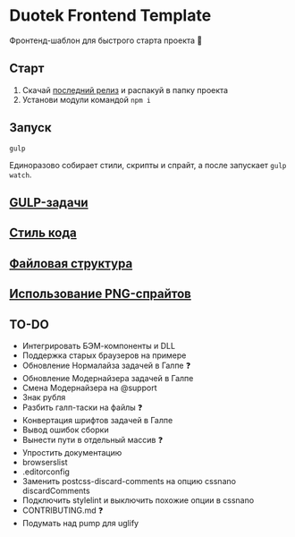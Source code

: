 # Duotek Frontend Template
Фронтенд-шаблон для быстрого старта проекта :rocket:

## Старт
1. Скачай [последний релиз](//github.com/sashasushko/duotek-frontend/releases) и распакуй в папку проекта
2. Установи модули командой `npm i`

## Запуск
```
gulp
```
Единоразово собирает стили, скрипты и спрайт, а после запускает `gulp watch`.

## [GULP-задачи](//github.com/sashasushko/duotek-frontend/blob/master/gulptasks.md)

## [Стиль кода](//github.com/sashasushko/duotek-frontend/blob/master/codestyle.md)

## [Файловая структура](//github.com/sashasushko/duotek-frontend/blob/master/filestructure.md)

## [Использование PNG-спрайтов](//github.com/sashasushko/duotek-frontend/blob/master/sprites.md)

## TO-DO
- Интегрировать БЭМ-компоненты и DLL
- Поддержка старых браузеров на примере
- Обновление Нормалайза задачей в Галпе :question:
- Обновление Модернайзера задачей в Галпе
- Смена Модернайзера на @support
- Знак рубля
- Разбить галп-таски на файлы :question:
- Конвертация шрифтов задачей в Галпе
- Вывод ошибок сборки
- Вынести пути в отдельный массив :question:
- Упростить документацию
- browserslist
- .editorconfig
- Заменить postcss-discard-comments на опцию cssnano discardComments 
- Подключить stylelint и выключить похожие опции в cssnano
- CONTRIBUTING.md :question:
- Подумать над pump для uglify